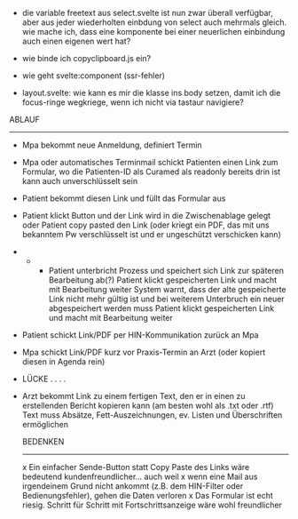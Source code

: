 - die variable freetext aus select.svelte ist nun zwar überall verfügbar, aber aus jeder wiederholten einbdung von select auch mehrmals gleich. wie mache ich, dass eine komponente bei einer neuerlichen einbindung auch einen eigenen wert hat?

- wie binde ich copyclipboard.js ein?
- wie geht svelte:component (ssr-fehler)

- layout.svelte: wie kann es mir die klasse ins body setzen, damit ich die focus-ringe wegkriege, wenn ich nicht via tastaur navigiere?

ABLAUF

---

- Mpa bekommt neue Anmeldung, definiert Termin
- Mpa oder automatisches Terminmail schickt Patienten einen Link zum Formular,
  wo die Patienten-ID als Curamed als readonly bereits drin ist
  kann auch unverschlüsselt sein
- Patient bekommt diesen Link und füllt das Formular aus
- Patient klickt Button und der Link wird in die Zwischenablage gelegt
  oder Patient copy pasted den Link
  (oder kriegt ein PDF, das mit uns bekanntem Pw verschlüsselt ist und er ungeschützt verschicken kann)

- - - Patient unterbricht Prozess und speichert sich Link zur späteren Bearbeitung ab(?)
      Patient klickt gespeicherten Link und macht mit Bearbeitung weiter
      System warnt, dass der alte gespeicherte Link nicht mehr gültig ist und bei weiterem Unterbruch ein neuer abgespeichert werden muss
      Patient klickt gespeicherten Link und macht mit Bearbeitung weiter

- Patient schickt Link/PDF per HIN-Kommunikation zurück an Mpa
- Mpa schickt Link/PDF kurz vor Praxis-Termin an Arzt (oder kopiert diesen in Agenda rein)
- LÜCKE . . . .
- Arzt bekommt Link zu einem fertigen Text, den er in einen zu erstellenden Bericht kopieren kann (am besten wohl als .txt oder .rtf)
  Text muss Absätze, Fett-Auszeichnungen, ev. Listen und Überschriften ermöglichen

  BEDENKEN

  ***

  x Ein einfacher Sende-Button statt Copy Paste des Links wäre bedeutend kundenfreundlicher... auch weil
  x wenn eine Mail aus irgendeinem Grund nicht ankommt (z.B. dem HIN-Filter oder Bedienungsfehler), gehen die Daten verloren
  x Das Formular ist echt riesig. Schritt für Schritt mit Fortschrittsanzeige wäre wohl freundlicher
